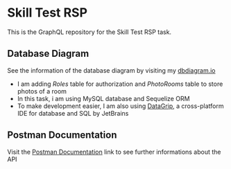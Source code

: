 # Skill Test RSP

This is the GraphQL repository for the Skill Test RSP task.

## Database Diagram

See the information of the database diagram by visiting my [dbdiagram.io]

- I am adding _Roles_ table for authorization and _PhotoRooms_ table to store photos of a room
- In this task, i am using MySQL database and Sequelize ORM
- To make development easier, I am also using [DataGrip], a cross-platform IDE for database and SQL by JetBrains

## Postman Documentation

Visit the [Postman Documentation] link to see further informations about the API

<!-- ## Deployment on Heroku -->

<!-- Visit my [Heroku] app to see this app live! -->

<!-- [heroku]: https://rsp-test-rest-api.herokuapp.com/ -->

[dbdiagram.io]: https://dbdiagram.io/d/6016576e80d742080a3882c8
[datagrip]: https://www.jetbrains.com/datagrip/
[postman documentation]: https://documenter.getpostman.com/view/14039041/TW73FmHJ
